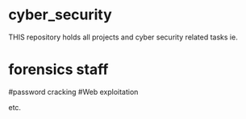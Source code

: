 # cyber_security
THIS repository holds all projects and cyber security related  tasks
ie.
# forensics staff
#password cracking
#Web exploitation

etc.
